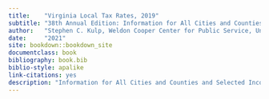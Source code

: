 ```yaml
--- 
title:    "Virginia Local Tax Rates, 2019"
subtitle: "38th Annual Edition: Information for All Cities and Counties and Selected Incorporated Towns"
author:   "Stephen C. Kulp, Weldon Cooper Center for Public Service, University of Virginia"
date:     "2021"
site: bookdown::bookdown_site
documentclass: book
bibliography: book.bib
biblio-style: apalike
link-citations: yes
description: "Information for All Cities and Counties and Selected Incorporated Towns"
---
```






